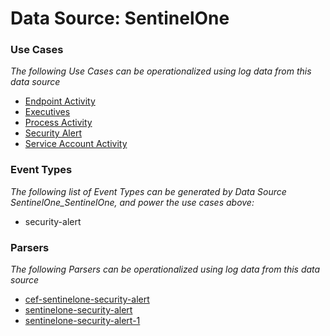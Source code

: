 Data Source: SentinelOne
========================

### Use Cases

_The following Use Cases can be operationalized using log data from this data source_

* [Endpoint Activity](usecase_endpoint_activity.md)
* [Executives](usecase_executives.md)
* [Process Activity](usecase_process_activity.md)
* [Security Alert](usecase_security_alert.md)
* [Service Account Activity](usecase_service_account_activity.md)


### Event Types

_The following list of Event Types can be generated by Data Source SentinelOne_SentinelOne, and power the use cases above:_

- security-alert


### Parsers

_The following Parsers can be operationalized using log data from this data source_

* [cef-sentinelone-security-alert](parserContent_cef-sentinelone-security-alert.md)
* [sentinelone-security-alert](parserContent_sentinelone-security-alert.md)
* [sentinelone-security-alert-1](parserContent_sentinelone-security-alert-1.md)
